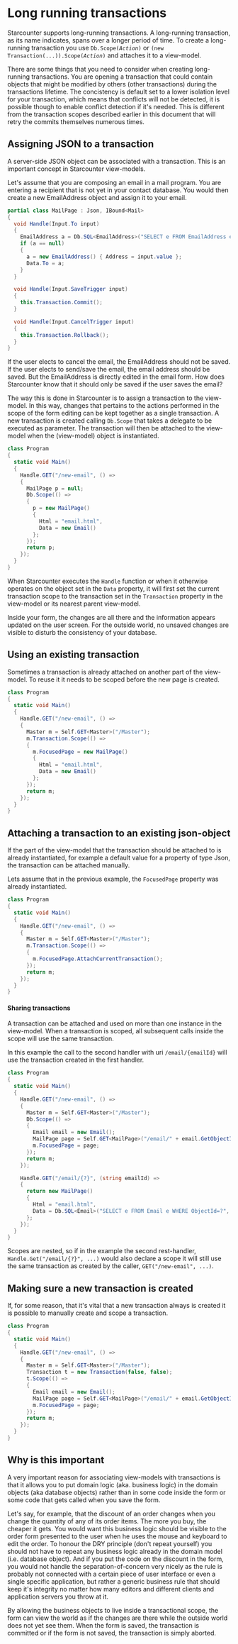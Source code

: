 # Long running transactions

Starcounter supports long-running transactions. A long-running transaction, as its name indicates, spans over a longer period of time. To create a long-running transaction you use <code>Db.Scope(<var>Action</var>)</code> or <code>(new Transaction(...)).Scope(<var>Action</var>)</code> and attaches it to a view-model.

There are some things that you need to consider when creating long-running transactions. You are opening a transaction that could contain objects that might be modified by others (other transactions) during the transactions lifetime. The concistency is default set to a lower isolation level for your transaction, which means that conflicts will not be detected, it is possible though to enable conflict detection if it's needed. This is different from the transaction scopes described earlier in this document that will retry the commits themselves numerous times.

## Assigning JSON to a transaction

A server-side JSON object can be associated with a transaction. This is an important concept in Starcounter view-models.

Let's assume that you are composing an email in a mail program. You are entering a recipient that is not yet in your contact database. You would then create a new EmailAddress object and assign it to your email.

```cs
partial class MailPage : Json, IBound<Mail>
{
  void Handle(Input.To input)
  {
    EmailAddress a = Db.SQL<EmailAddress>("SELECT e FROM EmailAddress e WHERE Address=?", input.value).First;
    if (a == null)
    {
      a = new EmailAddress() { Address = input.value };
      Data.To = a;
    }
  }

  void Handle(Input.SaveTrigger input)
  {
    this.Transaction.Commit();
  }

  void Handle(Input.CancelTrigger input)
  {
    this.Transaction.Rollback();
  }
}
```

If the user elects to cancel the email, the EmailAddress should not be saved. If the user elects to send/save the email, the email address should be saved. But the EmailAddress is directly edited in the email form. How does Starcounter know that it should only be saved if the user saves the email?

The way this is done in Starcounter is to assign a transaction to the view-model. In this way, changes that pertains to the actions performed in the scope of the form editing can be kept together as a single transaction. A new transaction is created calling `Db.Scope` that takes a delegate to be executed as parameter. The transaction will then be attached to the view-model when the (view-model) object is instantiated.

```cs
class Program
{
  static void Main()
  {
    Handle.GET("/new-email", () =>
    {
      MailPage p = null;
      Db.Scope(() => 
      {
        p = new MailPage()
        {
          Html = "email.html",
          Data = new Email()
        };
      });
      return p;
    });
  }
}
```

When Starcounter executes the `Handle` function or when it otherwise operates on the object set in the `Data` property, it will first set the current transaction scope to the transaction set in the `Transaction` property in the view-model or its nearest parent view-model.

Inside your form, the changes are all there and the information appears updated on the user screen. For the outside world, no unsaved changes are visible to disturb the consistency of your database.

## Using an existing transaction

Sometimes a transaction is already attached on another part of the view-model. To reuse it it needs to be scoped before the new page is created.

```cs
class Program
{
  static void Main()
  {
    Handle.GET("/new-email", () =>
    {
      Master m = Self.GET<Master>("/Master");
      m.Transaction.Scope(() =>
      {
        m.FocusedPage = new MailPage()
        {
          Html = "email.html",
          Data = new Email()
        };
      });
      return m;
    });
  }
}
```

## Attaching a transaction to an existing json-object

If the part of the view-model that the transaction should be attached to is already instantiated, for example a default value for a property of type Json, the transaction can be attached manually.

Lets assume that in the previous example, the `FocusedPage` property was already instantiated.

```cs
class Program
{
  static void Main()
  {
    Handle.GET("/new-email", () =>
    {
      Master m = Self.GET<Master>("/Master");
      m.Transaction.Scope(() =>
      {
        m.FocusedPage.AttachCurrentTransaction();
      });
      return m;
    });
  }
}
```

#### Sharing transactions

A transaction can be attached and used on more than one instance in the view-model. When a transaction is scoped, all subsequent calls inside the scope will use the same transaction.

In this example the call to the second handler with uri `/email/{emailId}` will use the transaction created in the first handler.

```cs
class Program
{
  static void Main()
  {
    Handle.GET("/new-email", () =>
    {
      Master m = Self.GET<Master>("/Master");
      Db.Scope(() =>
      {
        Email email = new Email();
        MailPage page = Self.GET<MailPage>("/email/" + email.GetObjectID());
        m.FocusedPage = page;
      });
      return m;
    });

    Handle.GET("/email/{?}", (string emailId) =>
    {
      return new MailPage()
      {
        Html = "email.html",
        Data = Db.SQL<Email>("SELECT e FROM Email e WHERE ObjectId=?", emailId).First
      };
    });
  }
}
```

Scopes are nested, so if in the example the second rest-handler, `Handle.Get("/email/{?}", ...)` would also declare a scope it will still use the same transaction as created by the caller, `GET("/new-email", ...)`.

## Making sure a new transaction is created

If, for some reason, that it's vital that a new transaction always is created it is possible to manually create and scope a transaction.

```cs
class Program
{
  static void Main()
  {
    Handle.GET("/new-email", () =>
    {
      Master m = Self.GET<Master>("/Master");
      Transaction t = new Transaction(false, false);
      t.Scope(() =>
      {
        Email email = new Email();
        MailPage page = Self.GET<MailPage>("/email/" + email.GetObjectID());
        m.FocusedPage = page;
      });
      return m;
    });
  }
}
```

## Why is this important

A very important reason for associating view-models with transactions is that it allows you to put domain logic (aka. business logic) in the domain objects (aka database objects) rather than in some code inside the form or some code that gets called when you save the form.

Let's say, for example, that the discount of an order changes when you change the quantity of any of its order items. The more you buy, the cheaper it gets. You would want this business logic should be visible to the order form presented to the user when he uses the mouse and keyboard to edit the order. To honour the DRY principle (don't repeat yourself) you should not have to repeat any business logic already in the domain model (i.e. database object). And if you put the code on the discount in the form, you would not handle the separation-of-concern very nicely as the rule is probably not connected with a certain piece of user interface or even a single specific application, but rather a generic business rule that should keep it's integrity no matter how many editors and different clients and application servers you throw at it.

By allowing the business objects to live inside a transactional scope, the form can view the world as if the changes are there while the outside world does not yet see them. When the form is saved, the transaction is committed or if the form is not saved, the transaction is simply aborted.
